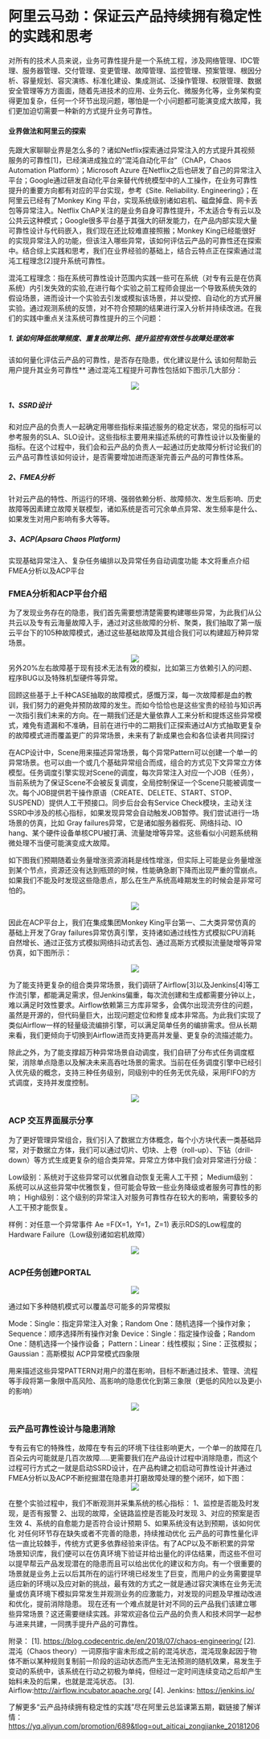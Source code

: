 # 阿里云马劲：保证云产品持续拥有稳定性的实践和思考
对所有的技术人员来说，业务可靠性提升是一个系统工程，涉及网络管理、IDC管理、服务器管理、交付管理、变更管理、故障管理、监控管理、预案管理、根因分析、容量规划、容灾演练、标准化建设、集成测试、泛操作管理、权限管理、数据安全管理等方方面面，随着先进技术的应用、业务云化、微服务化等，业务架构变得更加复杂，任何一个环节出现问题，哪怕是一个小问题都可能演变成大故障，我们更加迫切需要一种新的方式提升业务可靠性。

<h4>业界做法和阿里云的探索</h4>

先跟大家聊聊业界是怎么多的？诸如Netflix探索通过异常注入的方式提升其视频服务的可靠性[1]，已经演进成独立的“混沌自动化平台”（ChAP，Chaos Automation Platform）；Microsoft Azure 在Netflix之后也研发了自己的异常注入平台；Google通过研发自动化平台来替代传统模型中的人工操作，在业务可靠性提升的重要方向都有对应的平台实现，参考《Site. Reliability. Engineering》；在阿里云已经有了Monkey King 平台，实现系统级别诸如宕机、磁盘掉盘、网卡丢包等异常注入。Netflix ChAP关注的是业务自身可靠性提升，不太适合专有云以及公共云这种模式；Google很多平台基于其强大的研发能力，在产品内部实现大量可靠性设计与代码嵌入，我们现在还比较难直接照搬；Monkey King已经能很好的实现异常注入的功能，但该注入哪些异常，该如何评估云产品的可靠性还在探索中。结合综上实践和思考，我们在业界经验的基础上，结合云特点正在探索通过混沌工程理念[2]提升系统可靠性。

混沌工程理念：指在系统可靠性设计范围内实践一些可在系统（对专有云是在仿真系统）内引发失效的实验,在进行每个实验之前工程师会提出一个导致系统失效的假设场景，进而设计一个实验去引发或模拟该场景，并以受控、自动化的方式开展实验。通过观测系统的反馈，对不符合预期的结果进行深入分析并持续改进。在我们的实践中重点关注系统可靠性提升的三个问题：

<h5>1. 该如何降低故障频度、重复故障比例、提升监控有效性与故障处理效率</h5>

该如何量化评估云产品的可靠性，是否存在隐患，优化建议是什么
该如何帮助云用户提升其业务可靠性**
通过混沌工程提升可靠性包括如下图示几大部分：
<div style="text-align:center" align="center">
<img src="/images/云产品1.png" align="center" />
</div>

<h5>1、SSRD设计</h5>
和对应产品的负责人一起确定用哪些指标来描述服务的稳定状态，常见的指标可以参考服务的SLA、SLO设计。这些指标主要用来描述系统的可靠性设计以及衡量的指标。在这个过程中，我们会和云产品的负责人一起通过历史故障分析讨论我们的云产品可靠性该如何设计，是否需要增加进而逐渐完善云产品的可靠性体系。

<h5>2、FMEA分析</h5>
针对云产品的特性、所运行的环境、强弱依赖分析、故障频次、发生后影响、历史故障等因素建立故障关联模型，诸如系统是否可冗余单点异常、发生频率是什么、如果发生对用户影响有多大等等。

<h5>3、ACP(Apsara Chaos Platform) </h5>
实现基础异常注入、复杂任务编排以及异常任务自动调度功能
本文将重点介绍FMEA分析以及ACP平台

<h3>FMEA分析和ACP平台介绍</h3>

为了发现业务存在的隐患，我们首先需要想清楚需要构建哪些异常，为此我们从公共云以及专有云海量故障入手，通过对这些故障的分析、聚类，我们抽取了第一版云平台下的105种故障模式，通过这些基础故障及其组合我们可以构建超万种异常场景。
<div style="text-align:center" align="center">
<img src="/images/云产品2.png" align="center" />
</div>
另外20%左右故障基于现有技术无法有效的模拟，比如第三方依赖引入的问题、程序BUG以及特殊机型硬件等异常。

回顾这些基于上千种CASE抽取的故障模式，感慨万深，每一次故障都是血的教训，我们努力的避免并预防故障的发生。而如今恰恰也是这些宝贵的经验与知识再一次指引我们未来的方向。在一期我们还是大量依靠人工来分析和提炼这些异常模式，难免有遗漏和不准确，目前在进行中的二期我们正探索通过AI方式抽取更复杂的故障模式进而覆盖更广的异常场景，未来有了新成果也会和各位读者共同探讨

在ACP设计中，Scene用来描述异常场景，每个异常Pattern可以创建一个单一的异常场景。也可以由一个或几个基础异常组合而成，组合的方式见下文异常立方体模型。任务调度引擎实现对Scene的调度，每次异常注入对应一个JOB（任务），当前系统为了保证Scene不会被反复调度，全局控制保证一个Scene只能被调度一次。每个JOB提供若干操作原语（CREATE、DELETE、START、STOP、SUSPEND）提供人工干预接口。同步后台会有Service Check模块，主动关注SSRD中涉及的核心指标，如果发现异常会自动触发JOB暂停。我们尝试进行一场场景的仿真，比如 Gray failures异常，它是诸如服务器假死、网络抖动、IO hang、某个硬件设备单核CPU被打满、流量陡增等异常。这些看似小问题系统稍微处理不当便可能演变成大故障。

如下图我们预期随着业务量增涨资源消耗是线性增涨，但实际上可能是业务量增涨到某个节点，资源还没有达到瓶颈的时候，性能确急剧下降而出现严重的雪崩点。如果我们不能及时发现这些隐患点，那么在生产系统高峰期发生的时候会是非常可怕的。
<div style="text-align:center" align="center">
<img src="/images/云产品3.png" align="center" />
</div>

因此在ACP平台上，我们在集成集团Monkey King平台第一、二大类异常仿真的基础上开发了Gray failures异常仿真引擎，支持诸如通过线性方式模拟CPU消耗自然增长、通过正弦方式模拟网络抖动式丢包、通过高斯方式模拟流量陡增等异常仿真，如下图所示：
<div style="text-align:center" align="center">
<img src="/images/云产品4.png" align="center" />
</div>

为了能支持更复杂的组合类异常场景，我们调研了Airflow[3]以及Jenkins[4]等工作流引擎，都能满足需求，但Jenkins偏重，每次流创建和生成都需要分钟以上，难以满足时效性要求。Airflow依赖第三方库非常多，会偶尔出现流夯住的问题，虽然是开源的，但代码量巨大，出现问题定位和修复成本非常高。为此我们实现了类似Airflow一样的轻量级流编排引擎，可以满足简单任务的编排需求。但从长期来看，我们更倾向于切换到Airflow进而支持更高并发量、更复杂的流描述能力。

除此之外，为了能支撑超万种异常场景自动调度，我们自研了分布式任务调度框架，消除单点隐患以及解决未来高吞吐场景的需求。当前在任务调度引擎中已经引入优先级的概念，支持三种任务级别，同级别中的任务无优先级，采用FIFO的方式调度，支持并发度控制。
<div style="text-align:center" align="center">
<img src="/images/云产品5.png" align="center" />
</div>

<h3>ACP 交互界面展示分享</h3>

为了更好管理异常组合，我们引入了数据立方体概念，每个小方块代表一类基础异常，对于数据立方体，我们可以通过切片、切块、上卷（roll-up）、下钻（drill-down）等方式生成更复杂的组合类异常。异常立方体中我们会对异常进行分级：

Low级别：系统对于这些异常可以优雅自动恢复无需人工干预；
Medium级别：系统可以从这些异常中优雅恢复，但可能会导致一些业务降级或者服务可靠性的影响；
High级别：这个级别的异常注入对服务可靠性存在较大的影响，需要较多的人工干预才能恢复。

样例：对任意一个异常事件 Ae =F(X=1，Y=1，Z=1) 表示RDS的Low程度的Hardware Failure（Low级别诸如宕机故障）
<div style="text-align:center" align="center">
<img src="/images/云产品6.png" align="center" />
</div>

<h3>ACP任务创建PORTAL</h3>
<div style="text-align:center" align="center">
<img src="/images/云产品7.png" align="center" />
</div>

通过如下多种随机模式可以覆盖尽可能多的异常模拟

Mode：Single：指定异常注入对象；Random One：随机选择一个操作对象；Sequence：顺序选择所有操作对象
Device：Single：指定操作设备；Random One：随机选择一个操作设备；
Pattern：Linear：线性模拟；Sine：正弦模拟；Gaussian：高斯模拟
ACP异常模式四象限

用来描述这些异常PATTERN对用户的潜在影响，目标不断通过技术、管理、流程等手段将第一象限中高风险、高影响的隐患优化到第三象限（更低的风险以及更小的影响）
<div style="text-align:center" align="center">
<img src="/images/云产品8.png" align="center" />
</div>

<h3>云产品可靠性设计与隐患消除</h3>
专有云有它的特殊性，故障在专有云的环境下往往影响更大，一个单一的故障在几百朵云内可能就是几百次故障.....更需要我们在产品设计过程中消除隐患，而这个过程可行方式之一就是启动SSRD设计，在产品构建之初启动可靠性设计并通过FMEA分析以及ACP不断挖掘潜在隐患并打磨故障处理的整个闭环，如下图：
<div style="text-align:center" align="center">
<img src="/images/云产品9.png" align="center" />
</div>

在整个实验过程中，我们不断观测并采集系统的核心指标：
1、监控是否能及时发现，是否有报警
2、出现的故障，全链路监控是否能及时发现
3、对应的预案是否生效
4、系统的自愈能力是否符合设计预期
5、如果系统没有达到预期，该如何优化
对任何环节存在缺失或者不完善的隐患，持续推动优化
云产品的可靠性量化评估一直比较棘手，传统方式更多依靠经验来评估。有了ACP以及不断积累的异常场景知识库，我们便可以在仿真环境下验证并给出量化的评估结果，而这些不但可以提早帮云产品发现潜在的隐患而且可以给出优化的建议和方向。有一个很重要的场景就是业务上云以后其所在的运行环境已经发生了巨变，而用户的业务需要提早适应新的环境以及应对新的挑战，最有效的方式之一就是通过容灾演练在业务无流量或仿真环境下模拟异常发生并观测业务的应激能力，对发现的问题及早推动改进和优化，提前消除隐患。
现在还有一个难点就是针对不同的云产品我们该建立哪些异常场景？这还需要继续实践。非常欢迎各位云产品的负责人和技术同学一起参与进来共建，一同携手提升产品的可靠性。

附录：
[1]. https://blog.codecentric.de/en/2018/07/chaos-engineering/
[2]. 混沌（Chaos theory）一词原指宇宙未形成之前的混沌状态，混沌现象起因于物体不断以某种规则复制前一阶段的运动状态而产生无法预测的随机效果，易发生于变动的系统中，该系统在行动之初极为单纯，但经过一定时间连续变动之后却产生始料未及的后果，也就是混沌状态。
[3]. Airflow:http://airflow.incubator.apache.org/
[4]. Jenkins: https://jenkins.io/

了解更多“云产品持续拥有稳定性的实践”尽在阿里云总监课第五期，戳链接了解详情：https://yq.aliyun.com/promotion/689&tlog=out_aiticai_zongjianke_20181206
